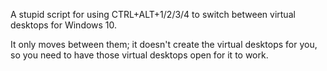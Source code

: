 A stupid script for using CTRL+ALT+1/2/3/4 to switch between virtual desktops for Windows 10.

It only moves between them; it doesn't create the virtual desktops for you, so you need to have those virtual desktops open for it to work.